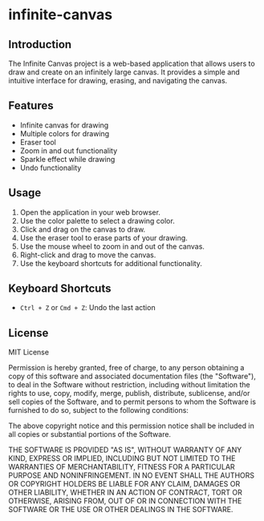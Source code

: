 # infinite-canvas

## Introduction
The Infinite Canvas project is a web-based application that allows users to draw and create on an infinitely large canvas. It provides a simple and intuitive interface for drawing, erasing, and navigating the canvas.

## Features
- Infinite canvas for drawing
- Multiple colors for drawing
- Eraser tool
- Zoom in and out functionality
- Sparkle effect while drawing
- Undo functionality

## Usage
1. Open the application in your web browser.
2. Use the color palette to select a drawing color.
3. Click and drag on the canvas to draw.
4. Use the eraser tool to erase parts of your drawing.
5. Use the mouse wheel to zoom in and out of the canvas.
6. Right-click and drag to move the canvas.
7. Use the keyboard shortcuts for additional functionality.

## Keyboard Shortcuts
- `Ctrl + Z` or `Cmd + Z`: Undo the last action

## License
MIT License

Permission is hereby granted, free of charge, to any person obtaining a copy
of this software and associated documentation files (the "Software"), to deal
in the Software without restriction, including without limitation the rights
to use, copy, modify, merge, publish, distribute, sublicense, and/or sell
copies of the Software, and to permit persons to whom the Software is
furnished to do so, subject to the following conditions:

The above copyright notice and this permission notice shall be included in all
copies or substantial portions of the Software.

THE SOFTWARE IS PROVIDED "AS IS", WITHOUT WARRANTY OF ANY KIND, EXPRESS OR
IMPLIED, INCLUDING BUT NOT LIMITED TO THE WARRANTIES OF MERCHANTABILITY,
FITNESS FOR A PARTICULAR PURPOSE AND NONINFRINGEMENT. IN NO EVENT SHALL THE
AUTHORS OR COPYRIGHT HOLDERS BE LIABLE FOR ANY CLAIM, DAMAGES OR OTHER
LIABILITY, WHETHER IN AN ACTION OF CONTRACT, TORT OR OTHERWISE, ARISING FROM,
OUT OF OR IN CONNECTION WITH THE SOFTWARE OR THE USE OR OTHER DEALINGS IN THE
SOFTWARE.
